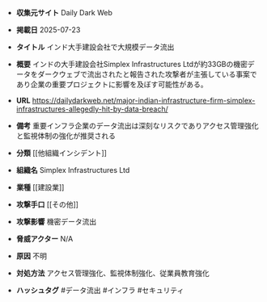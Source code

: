 - **収集元サイト**
Daily Dark Web

- **掲載日**
2025-07-23

- **タイトル**
インド大手建設会社で大規模データ流出

- **概要**
インドの大手建設会社Simplex Infrastructures Ltdが約33GBの機密データをダークウェブで流出されたと報告された攻撃者が主張している事案であり企業の重要プロジェクトに影響を及ぼす可能性がある。

- **URL**
https://dailydarkweb.net/major-indian-infrastructure-firm-simplex-infrastructures-allegedly-hit-by-data-breach/

- **備考**
重要インフラ企業のデータ流出は深刻なリスクでありアクセス管理強化と監視体制の強化が推奨される

- **分類**
[[他組織インシデント]]

- **組織名**
Simplex Infrastructures Ltd

- **業種**
[[建設業]]

- **攻撃手口**
[[その他]]

- **攻撃影響**
機密データ流出

- **脅威アクター**
N/A

- **原因**
不明

- **対処方法**
アクセス管理強化、監視体制強化、従業員教育強化

- **ハッシュタグ**
#データ流出 #インフラ #セキュリティ
